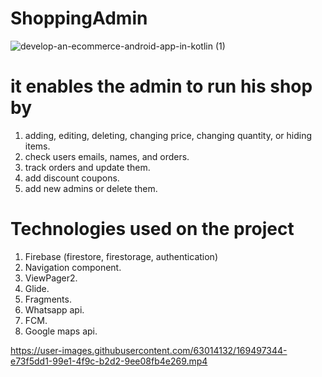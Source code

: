 # ShoppingAdmin

![develop-an-ecommerce-android-app-in-kotlin (1)](https://user-images.githubusercontent.com/63014132/169488164-2b11365c-9c6d-447a-bacb-ccc028779a68.jpg)

# it enables the admin to run his shop by 
1) adding, editing, deleting, changing price, changing quantity, or hiding items.
2) check users emails, names, and orders.
3) track orders and update them.
4) add discount coupons.
5) add new admins or delete them.


# Technologies used on the project
1) Firebase (firestore, firestorage, authentication)
2) Navigation component.
3) ViewPager2.
4) Glide.
5) Fragments.
6) Whatsapp api.
7) FCM.
8) Google maps api.

https://user-images.githubusercontent.com/63014132/169497344-e73f5dd1-99e1-4f9c-b2d2-9ee08fb4e269.mp4

